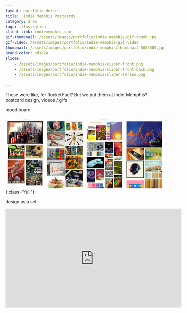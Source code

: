 ```yaml
---
layout: portfolio-detail
title:  Indie Memphis Postcards
category: draw
tags: illustration
client-link: indiememphis.com
gif-thumbnail: /assets/images/portfolio/indie-memphis/gif-thumb.jpg
gif-video: /assets/images/portfolio/indie-memphis/gif-video
thumbnail: /assets/images/portfolio/indie-memphis/thumbnail-500x500.jpg
brand-color: ed1c24
slides:
    - /assets/images/portfolio/indie-memphis/slider-front.png
    - /assets/images/portfolio/indie-memphis/slider-front-back.png
    - /assets/images/portfolio/indie-memphis/slider-series.png

---
```


These were like, for RocketFuel? But we put them at Indie Memphis?
postcard design,
videos / gifs

mood board

![](/assets/images/portfolio/indie-memphis/mood-board.jpg){:class="full"}

design as a set

<div class="videoWrapper">
    <iframe width="560" height="315" src="https://www.youtube.com/embed/sIlNIVXpIns" frameborder="0" allowfullscreen></iframe>
</div>
